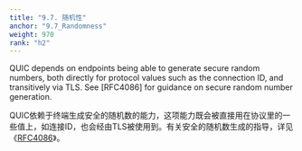 ```yaml
---
title: "9.7. 随机性"
anchor: "9.7_Randomness"
weight: 970
rank: "h2"
---
```


QUIC depends on endpoints being able to generate secure random numbers, both directly for protocol values such as the connection ID, and transitively via TLS. See [RFC4086] for guidance on secure random number generation.

QUIC依赖于终端生成安全的随机数的能力，这项能力既会被直接用在协议里的一些值上，如连接ID，也会经由TLS被使用到。有关安全的随机数生成的指导，详见《[RFC4086]()》。
